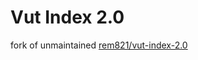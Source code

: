# Vut Index 2.0

fork of unmaintained [rem821/vut-index-2.0](https://gitlab.com/rem821/vut-index-2.0)
